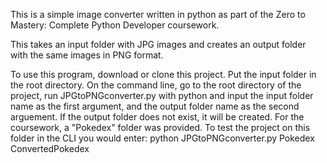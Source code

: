 This is a simple image converter written in python as part of the Zero to Mastery: Complete Python Developer coursework.

This takes an input folder with JPG images and creates an output folder with the same images in PNG format.

To use this program, download or clone this project.  Put the input folder in the root directory. 
On the command line, go to the root directory of the project, run JPGtoPNGconverter.py with python and input the input folder name as the first argument, and the output folder name as the second arguement.
If the output folder does not exist, it will be created.
For the coursework, a "Pokedex" folder was provided. To test the project on this folder in the CLI you would enter: python JPGtoPNGconverter.py Pokedex ConvertedPokedex
